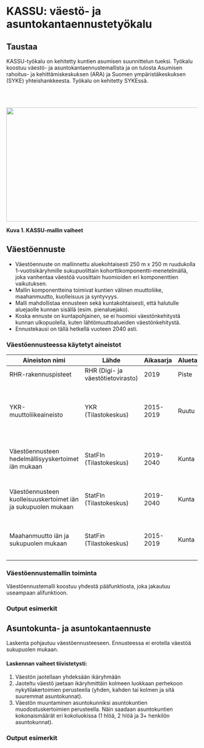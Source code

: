 # KASSU: väestö- ja asuntokantaennustetyökalu

## Taustaa
KASSU-työkalu on kehitetty kuntien asumisen suunnittelun tueksi. Työkalu koostuu väestö- ja asuntokantaennustemallista ja on tulosta Asumisen rahoitus- ja kehittämiskeskuksen (ARA) ja Suomen ympäristäkeskuksen (SYKE) yhteishankkeesta. Työkalu on kehitetty SYKEssä.

<br/><br/>

<p align="center">
<img src= alt="KASSU-mallin vaiheet kaavio" width="700" height="300">
<figcaption><strong>Kuva 1. KASSU-mallin vaiheet</strong></figcaption>
</p>

## Väestöennuste

- Väestöennuste on mallinnettu aluekohtaisesti 250 m x 250 m ruudukolla 1-vuotisikäryhmille sukupuolittain kohorttikomponentti-menetelmällä, joka vanhentaa väestöä vuosittain huomioiden eri komponenttien vaikutuksen. 
- Mallin komponentteina toimivat kuntien välinen muuttoliike, maahanmuutto, kuolleisuus ja syntyvyys. 
- Malli mahdollistaa ennusteen sekä kuntakohtaisesti, että halutulle aluejaolle kunnan sisällä (esim. pienaluejako). 
- Koska ennuste on kuntapohjainen, se ei huomioi väestönkehitystä kunnan ulkopuolella, kuten lähtömuuttoalueiden väestönkehitystä.
- Ennustekausi on tällä hetkellä vuoteen 2040 asti. 


### Väestöennusteessa käytetyt aineistot

| Aineiston nimi| Lähde | Aikasarja | Aluetaso | Lisätiedot |
|---------------|-------|-----------|----------|------------|
| RHR-rakennuspisteet | RHR (Digi- ja väestötietovirasto) | 2019 | Piste | 1-v. ikäryhmät |
| YKR-muuttoliikeaineisto | YKR (Tilastokeskus) | 2015-2019 | Ruutu | Ikäryhmät 3 vuoden välein välillä 0-74 sekä yli 75-vuotiaat |
| Väestöennusteen hedelmällisyyskertoimet iän mukaan | StatFIn (Tilastokeskus) | 2019-2040 | Kunta | Laskettu 2015-2019 tietojen perusteella |
| Väestöennusteen kuolleisuuskertoimet iän ja sukupuolen mukaan | StatFIn (Tilastokeskus) | 2019-2040 | Kunta | Laskettu 2008-2014 tietojen perusteella |
| Maahanmuutto iän ja sukupuolen mukaan | StatFin (Tilastokeskus) | 2015-2019 | Kunta | Ikäryhmät 4 vuoden välein välillä 0-101 |

### Väestöennustemallin toiminta
Väestöennustemalli koostuu yhdestä pääfunktiosta, joka jakautuu useampaan alifunktioon.

### Output esimerkit

## Asuntokunta- ja asuntokantaennuste
Laskenta pohjautuu väestöennusteeseen. Ennusteessa ei erotella väestöä sukupuolen mukaan. 

#### Laskennan vaiheet tiivistetysti:
1. Väestön jaotellaan yhdeksään ikäryhmään
2. Jaoteltu väestö jaetaan ikäryhmittäin kolmeen luokkaan perhekoon nykytilakertoimien perusteella (yhden, kahden tai kolmen ja sitä suuremmat asuntokunnat). 
3. Väestön muuntaminen asuntokunniksi asuntokuntien muodostuskertoimien perusteella. Näin saadaan asuntokuntien kokonaismäärät eri kokoluokissa (1 hlöä, 2 hlöä ja 3+ henkilön asuntokunnat).

### Output esimerkit
